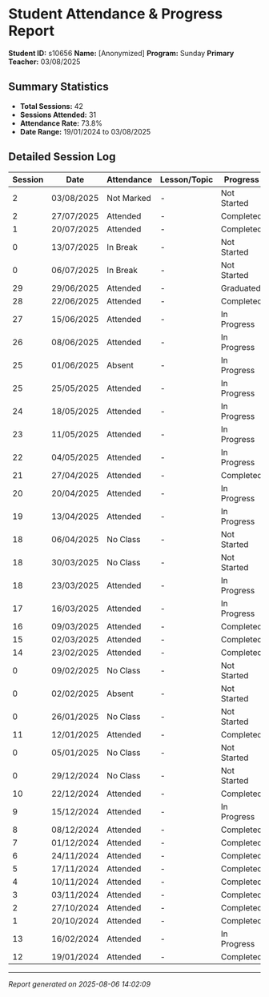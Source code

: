 # Student Attendance & Progress Report

**Student ID:** s10656
**Name:** [Anonymized]
**Program:** Sunday
**Primary Teacher:** 03/08/2025

## Summary Statistics
- **Total Sessions:** 42
- **Sessions Attended:** 31
- **Attendance Rate:** 73.8%
- **Date Range:** 19/01/2024 to 03/08/2025

## Detailed Session Log

| Session | Date | Attendance | Lesson/Topic | Progress |
|---------|------|------------|--------------|----------|
| 2 | 03/08/2025 | Not Marked | - | Not Started |
| 2 | 27/07/2025 | Attended | - | Completed |
| 1 | 20/07/2025 | Attended | - | Completed |
| 0 | 13/07/2025 | In Break | - | Not Started |
| 0 | 06/07/2025 | In Break | - | Not Started |
| 29 | 29/06/2025 | Attended | - | Graduated |
| 28 | 22/06/2025 | Attended | - | Completed |
| 27 | 15/06/2025 | Attended | - | In Progress |
| 26 | 08/06/2025 | Attended | - | In Progress |
| 25 | 01/06/2025 | Absent | - | In Progress |
| 25 | 25/05/2025 | Attended | - | In Progress |
| 24 | 18/05/2025 | Attended | - | In Progress |
| 23 | 11/05/2025 | Attended | - | In Progress |
| 22 | 04/05/2025 | Attended | - | In Progress |
| 21 | 27/04/2025 | Attended | - | Completed |
| 20 | 20/04/2025 | Attended | - | In Progress |
| 19 | 13/04/2025 | Attended | - | In Progress |
| 18 | 06/04/2025 | No Class | - | Not Started |
| 18 | 30/03/2025 | No Class | - | Not Started |
| 18 | 23/03/2025 | Attended | - | In Progress |
| 17 | 16/03/2025 | Attended | - | In Progress |
| 16 | 09/03/2025 | Attended | - | Completed |
| 15 | 02/03/2025 | Attended | - | Completed |
| 14 | 23/02/2025 | Attended | - | Completed |
| 0 | 09/02/2025 | No Class | - | Not Started |
| 0 | 02/02/2025 | Absent | - | Not Started |
| 0 | 26/01/2025 | No Class | - | Not Started |
| 11 | 12/01/2025 | Attended | - | Completed |
| 0 | 05/01/2025 | No Class | - | Not Started |
| 0 | 29/12/2024 | No Class | - | Not Started |
| 10 | 22/12/2024 | Attended | - | Completed |
| 9 | 15/12/2024 | Attended | - | In Progress |
| 8 | 08/12/2024 | Attended | - | Completed |
| 7 | 01/12/2024 | Attended | - | Completed |
| 6 | 24/11/2024 | Attended | - | Completed |
| 5 | 17/11/2024 | Attended | - | Completed |
| 4 | 10/11/2024 | Attended | - | Completed |
| 3 | 03/11/2024 | Attended | - | Completed |
| 2 | 27/10/2024 | Attended | - | Completed |
| 1 | 20/10/2024 | Attended | - | Completed |
| 13 | 16/02/2024 | Attended | - | In Progress |
| 12 | 19/01/2024 | Attended | - | Completed |

---
*Report generated on 2025-08-06 14:02:09*